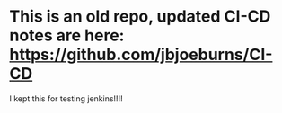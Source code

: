 # This is an old repo, updated CI-CD notes are here: https://github.com/jbjoeburns/CI-CD

I kept this for testing jenkins!!!!

